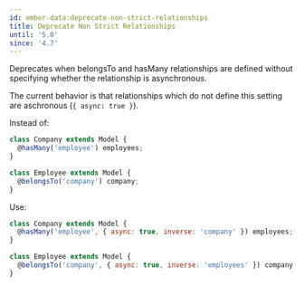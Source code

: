 ```yaml
---
id: ember-data:deprecate-non-strict-relationships
title: Deprecate Non Strict Relationships
until: '5.0'
since: '4.7'
---
```


Deprecates when belongsTo and hasMany relationships are defined without specifying whether the relationship is asynchronous.

The current behavior is that relationships which do not define this setting are aschronous (`{ async: true }`).

Instead of:

```js
class Company extends Model {
  @hasMany('employee') employees;
}

class Employee extends Model {
  @belongsTo('company') company;
}
```

Use:

```js
class Company extends Model {
  @hasMany('employee', { async: true, inverse: 'company' }) employees;
}

class Employee extends Model {
  @belongsTo('company', { async: true, inverse: 'employees' }) company;
}
```
